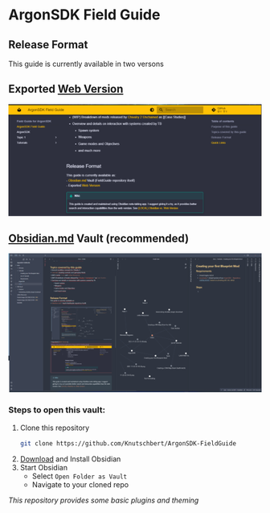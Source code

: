 # ArgonSDK Field Guide

## Release Format
This guide is currently available in two versons

## Exported [Web Version](https://knutschbert.github.io/ArgonSDK-FieldGuide/)
![FG_View_Web.png](docs/attachments/FG_View_Web.png)
  
## [Obsidian.md](https://obsidian.md/) Vault (recommended)
![FG_View_Obsidian.png](docs/attachments/FG_View_Obsidian.png)

### Steps to open this vault:
1. Clone this repository 
    ```sh
    git clone https://github.com/Knutschbert/ArgonSDK-FieldGuide
    ```
2. [Download](https://obsidian.md/download) and Install Obsidian
3. Start Obsidian
    - Select `Open Folder as Vault`
    - Navigate to your cloned repo

_This repository provides some basic plugins and theming_

